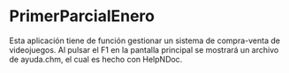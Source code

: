 # PrimerParcialEnero
Esta aplicación tiene de función gestionar un sistema de compra-venta de videojuegos.
Al pulsar el F1 en la pantalla principal se mostrará un archivo de ayuda.chm, el cual es hecho con HelpNDoc.
